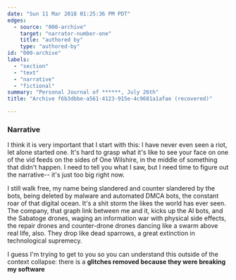 ```yaml
---
date: "Sun 11 Mar 2018 01:25:36 PM PDT"
edges:
  - source: "000-archive"
    target: "narrator-number-one"
    title: "authored by"
    type: "authored-by"
id: "000-archive"
labels:
  - "section"
  - "text"
  - "narrative"
  - "fictional"
summary: "Personal Journal of ******, July 26th"
title: "Archive f6b3dbbe-a561-4123-915e-4c9681a1afae (recovered)"

---
```

### Narrative

I think it is very important that I start with this: I have never even seen a riot, let alone started one. It's hard to grasp what it's like to see your face on one of the vid feeds on the sides of One Wilshire, in the middle of something that didn't happen. I need to tell you what I saw, but I need time to figure out the narrative-- it's just too big right now.

I still walk free, my name being slandered and counter slandered by the bots, being deleted by malware and automated DMCA bots, the constant roar of that digital ocean. It's a shit storm the likes the world has ever seen. The company, that graph link between me and it, kicks up the AI bots, and the Sabatoge drones, waging an information war with physical side effects, the repair drones and counter-drone drones dancing like a swarm above real life, also. They drop like dead sparrows, a great extinction in technological supremecy.

I guess I'm trying to get to you so you can understand this outside of the context collapse: there is a  **glitches removed because they were breaking my software**
